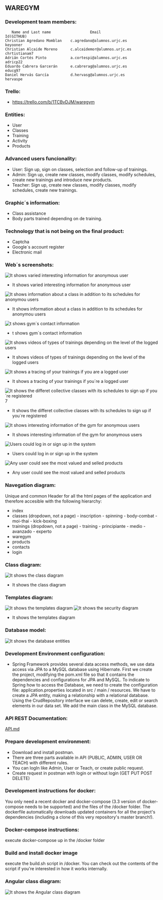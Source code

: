 ## WAREGYM
### Development team members:
       Name and Last name                  Email                     Id(GITHUB)
    Christian Agredano Momblan    c.agredano@alumnos.urjc.es         keyooner
    Christian Alcaide Moreno      c.alcaidemor@alumnos.urjc.es       chrtistianam7
    Adrián Cortés Pinto           a.cortespi@alumnos.urjc.es         adricp22
    Eduardo Cabrera Garcerán      e.cabrerag@alumnos.urjc.es         educg97
    Daniel Hervás García          d.hervasg@alumnos.urjc.es          hervaspe
 
### Trello: 
- https://trello.com/b/1TCBvDJM/waregym
 
### Entities: 
- User  
- Classes  
- Training  
- Activity
- Products
 
### Advanced users funcionality:
- User: Sign up, sign on classes, selection and follow-up of trainings.
- Admin: Sign up, create new classes, modify classes, modify schedules, create new trainings and introduce new products.
- Teacher: Sign up, create new classes, modify classes, modify schedules, create new trainings.

### Graphic´s information:
- Class assistance
- Body parts trained depending on de training.

### Technology that is not being on the final product:
- Captcha
- Google´s account register
- Electronic mail

### Web´s screenshots:
![It shows varied interesting information for anonymous user](https://github.com/keyooner/WAREGYM/blob/master/Images_readme/Inicio.PNG "Página principal")
- It shows varied interesting information for anonymous user

![It shows information about a class in addition to its schedules for anonymou users](https://github.com/keyooner/WAREGYM/blob/master/Images_readme/Clases.PNG "Clases Disponibles")
- It shows information about a class in addition to its schedules for anonymou users

![t shows gym´s contact information](https://github.com/keyooner/WAREGYM/blob/master/Images_readme/Contacto.PNG "Contacta con el gimnasio")
- t shows gym´s contact information

![It shows videos of types of trainings depending on the level of the logged users](https://github.com/keyooner/WAREGYM/blob/master/Images_readme/Entrenamientos.PNG "Diferentes Entrenamientos")
- It shows videos of types of trainings depending on the level of the logged users

![It shows a tracing of your trainings if you are a logged user](https://github.com/keyooner/WAREGYM/blob/master/Images_readme/Entrenamiento-seguimiento.PNG "Entrenamiento Personalizado")
- It shows a tracing of your trainings if you´re a logged user

![It shows the differet collective classes with its schedules to sign up if you´re registered](https://github.com/keyooner/WAREGYM/blob/master/Images_readme/Clases.PNG "Diferentes Clases")7
- It shows the differet collective classes with its schedules to sign up if you´re registered

![It shows interesting information of the gym for anonymous users](https://github.com/keyooner/WAREGYM/blob/master/Images_readme/Informacion-gimnasio.PNG "Informacion sobre el gimnasio")
- It shows interesting information of the gym for anonymous users

![Users could log in or sign up in the system](https://github.com/keyooner/WAREGYM/blob/master/Images_readme/LogIn.PNG "LogIn - Registro")
- Users could log in or sign up in the system

![Any user could see the most valued and selled products](https://github.com/keyooner/WAREGYM/blob/master/Images_readme/Productos.PNG "Productos")
- Any user could see the most valued and selled products

### Navegation diagram:
Unique and common Header for all the html pages of the application and therefore accesible with the following hierarchy:
- index
- classes (dropdown, not a page)
       - inscription
       - spinning
       - body-combat
       - moi-thai
       - kick-boxing
- trainings (dropdown, not a page)
       - training
       - principiante
       - medio
       - avanzado
       - experto
- waregym
- products
- contacts
- login

### Class diagram:
![It shows the class diagram](https://github.com/keyooner/WAREGYM/blob/master/Images_readme/class_diagram.png "Diagrama de Clases")
- It shows the class diagram

### Templates diagram:
![It shows the templates diagram](https://github.com/keyooner/WAREGYM/blob/master/Images_readme/templates_diagram.png "Diagrama de Templates")
![It shows the security diagram](https://github.com/keyooner/WAREGYM/blob/master/Images_readme/security_diagram.png "Diagrama de Seguridad")
- It shows the templates diagram

### Database model:
![It shows the database entities](https://github.com/keyooner/WAREGYM/blob/master/Images_readme/Database-Entities.PNG "Diagrama de entidades en la BD")


### Development Environment configuration:
- Spring Framework provides several data access methods, we use data access via JPA to a MySQL database using Hibernate. First we create the project, modifying the pom.xml file so that it contains the dependencies and configurations for JPA and MySQL.
To indicate to Spring how to access the Database, we need to create the configuration file: application.properties located in src / main / resources.
We have to create a JPA entity, making a relationship with a relational database. Using the CrudRepository interface we can delete, create, edit or search elements in our data set. We add the main class in the MySQL database.

### API REST Documentation:
[API.md](https://github.com/keyooner/WAREGYM/blob/master/API.md "API.md")

### Prepare development environment:
- Download and install postman.
- There are three parts available in API (PUBLIC, ADMIN, USER OR TEACH) with different rules.
- You can logIn like Admin, User or Teach, or create public request.
- Create request in postman with login or without login (GET PUT POST DELETE)

### Development instructions for docker:
You only need a recent docker and docker-compose (3.3 version of docker-compose needs to be supported) and the files of the /docker folder.
The dockerfile automatically downloads updated containers for all the project's dependencies (including a clone of this very repository's master branch!).

### Docker-compose instructions:
execute docker-compose up in the /docker folder

### Build and install docker image
execute the build.sh script in /docker. You can check out the contents of the script if you're interested in how it works internally.

### Angular class diagram:
![It shows the Angular class diagram](https://github.com/keyooner/WAREGYM/blob/master/Images_readme/angular_class_diagram.png "Angular Class Diagrama")


